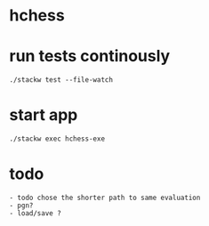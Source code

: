 # hchess

# run tests continously

    ./stackw test --file-watch

# start app

    ./stackw exec hchess-exe
    
# todo
    
    - todo chose the shorter path to same evaluation
    - pgn?
    - load/save ?